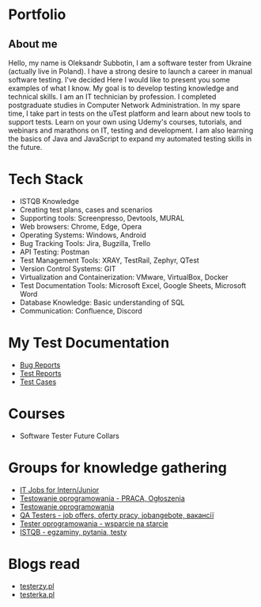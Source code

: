 # Portfolio

## About me

Hello, my name is Oleksandr Subbotin, I am a software tester from Ukraine (actually live in Poland).
I have a strong desire to launch a career in manual software testing.
I've decided
Here I would like to present you some examples of what I know. 
My goal is to develop testing knowledge and technical skills.
I am an IT technician by profession. I completed postgraduate studies in Computer Network Administration.
In my spare time, I take part in tests on the uTest platform and learn about new tools to support tests.
Learn on your own using Udemy's courses, tutorials, and webinars and marathons on IT, testing and
development. I am also learning the basics of Java and JavaScript to expand my automated testing skills in the future.

# Tech Stack
* ISTQB Knowledge
* Creating test plans, cases and scenarios
* Supporting tools: Screenpresso, Devtools, MURAL
* Web browsers: Chrome, Edge, Opera
* Operating Systems: Windows, Android
* Bug Tracking Tools: Jira, Bugzilla, Trello
* API Testing: Postman
* Test Management Tools: XRAY, TestRail, Zephyr, QTest
* Version Control Systems: GIT
* Virtualization and Containerization: VMware, VirtualBox, Docker
* Test Documentation Tools: Microsoft Excel, Google Sheets, Microsoft Word
* Database Knowledge: Basic understanding of SQL
* Communication: Confluence, Discord

# My Test Documentation
* [Bug Reports](https://github.com)
* [Test Reports](https://github.com)
* [Test Cases](https://github.com)
  
# Courses
* Software Tester Future Collars

# Groups for knowledge gathering
* [IT Jobs for Intern/Junior](https://www.facebook.com/groups/1561984417428846)
* [Testowanie oprogramowania - PRACA, Ogłoszenia](https://www.facebook.com/groups/testowanieoprogramowaniapraca/)
* [Testowanie oprogramowania](https://www.facebook.com/groups/TestowanieOprogramowania)
* [QA Testers - job offers, oferty pracy, jobangebote, вакансії](https://www.facebook.com/groups/808752555920542/)
* [Tester oprogramowania - wsparcie na starcie](https://www.facebook.com/groups/testeroprogramowania/)
* [ISTQB - egzaminy, pytania, testy](https://www.facebook.com/groups/194288250951242)

# Blogs read
* [testerzy.pl](testerzy.pl)
* [testerka.pl](testerka.pl)
